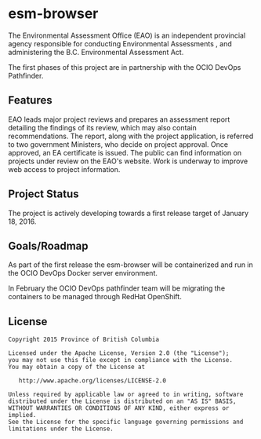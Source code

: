# esm-browser

The Environmental Assessment Office (EAO) is an independent provincial agency responsible for conducting Environmental Assessments , and administering the B.C. Environmental Assessment Act. 

The first phases of this project are in partnership with the OCIO DevOps Pathfinder.

## Features

EAO leads major project reviews and prepares an assessment report detailing the findings of its review, which may also contain recommendations. The report, along with the project application, is referred to two government Ministers, who decide on project approval. Once approved, an EA certificate is issued.
The public can find information on projects under review on the EAO's website. Work is underway to improve web access to project information. 

## Project Status
The project is actively developing towards a first release target of January 18, 2016.

## Goals/Roadmap
As part of the first release the esm-browser will be containerized and run in the OCIO DevOps Docker server environment.

In February the OCIO DevOps pathfinder team will be migrating the containers to be managed through RedHat OpenShift.


## License

    Copyright 2015 Province of British Columbia

    Licensed under the Apache License, Version 2.0 (the "License");
    you may not use this file except in compliance with the License.
    You may obtain a copy of the License at 

       http://www.apache.org/licenses/LICENSE-2.0

    Unless required by applicable law or agreed to in writing, software
    distributed under the License is distributed on an "AS IS" BASIS,
    WITHOUT WARRANTIES OR CONDITIONS OF ANY KIND, either express or implied.
    See the License for the specific language governing permissions and
    limitations under the License.
   

